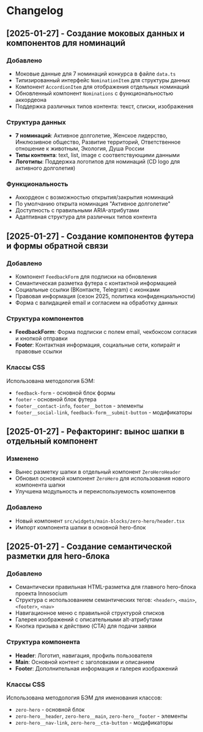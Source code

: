 # Changelog

## [2025-01-27] - Создание моковых данных и компонентов для номинаций

### Добавлено

- Моковые данные для 7 номинаций конкурса в файле `data.ts`
- Типизированный интерфейс `NominationItem` для структуры данных
- Компонент `AccordionItem` для отображения отдельных номинаций
- Обновленный компонент `Nominations` с функциональностью аккордеона
- Поддержка различных типов контента: текст, списки, изображения

### Структура данных

- **7 номинаций**: Активное долголетие, Женское лидерство, Инклюзивное общество, Развитие территорий, Ответственное отношение к животным, Экология, Душа России
- **Типы контента**: text, list, image с соответствующими данными
- **Логотипы**: Поддержка логотипов для номинаций (CD logo для активного долголетия)

### Функциональность

- Аккордеон с возможностью открытия/закрытия номинаций
- По умолчанию открыта номинация "Активное долголетие"
- Доступность с правильными ARIA-атрибутами
- Адаптивная структура для различных типов контента

## [2025-01-27] - Создание компонентов футера и формы обратной связи

### Добавлено

- Компонент `FeedbackForm` для подписки на обновления
- Семантическая разметка футера с контактной информацией
- Социальные ссылки (ВКонтакте, Telegram) с иконками
- Правовая информация (сезон 2025, политика конфиденциальности)
- Форма с валидацией email и согласием на обработку данных

### Структура компонентов

- **FeedbackForm**: Форма подписки с полем email, чекбоксом согласия и кнопкой отправки
- **Footer**: Контактная информация, социальные сети, копирайт и правовые ссылки

### Классы CSS

Использована методология БЭМ:

- `feedback-form` - основной блок формы
- `footer` - основной блок футера
- `footer__contact-info`, `footer__bottom` - элементы
- `footer__social-link`, `feedback-form__submit-button` - модификаторы

## [2025-01-27] - Рефакторинг: вынос шапки в отдельный компонент

### Изменено

- Вынес разметку шапки в отдельный компонент `ZeroHeroHeader`
- Обновил основной компонент `ZeroHero` для использования нового компонента шапки
- Улучшена модульность и переиспользуемость компонентов

### Добавлено

- Новый компонент `src/widgets/main-blocks/zero-hero/header.tsx`
- Импорт компонента шапки в основной hero-блок

## [2025-01-27] - Создание семантической разметки для hero-блока

### Добавлено

- Семантически правильная HTML-разметка для главного hero-блока проекта Innosocium
- Структура с использованием семантических тегов: `<header>`, `<main>`, `<footer>`, `<nav>`
- Навигационное меню с правильной структурой списков
- Галерея изображений с описательными alt-атрибутами
- Кнопка призыва к действию (CTA) для подачи заявки

### Структура компонента

- **Header**: Логотип, навигация, профиль пользователя
- **Main**: Основной контент с заголовками и описанием
- **Footer**: Дополнительная информация и галерея изображений

### Классы CSS

Использована методология БЭМ для именования классов:

- `zero-hero` - основной блок
- `zero-hero__header`, `zero-hero__main`, `zero-hero__footer` - элементы
- `zero-hero__nav-link`, `zero-hero__cta-button` - модификаторы
